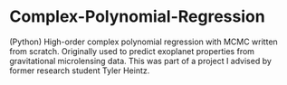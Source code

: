 # Complex-Polynomial-Regression
(Python) High-order complex polynomial regression with MCMC written from scratch. Originally used to predict exoplanet properties from gravitational microlensing data. This was part of a project I advised by former research student Tyler Heintz.
